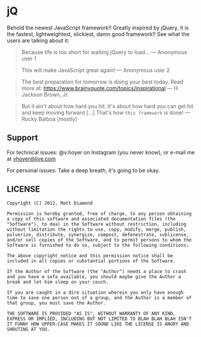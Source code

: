 jQ
==

Behold the newest JavaScript framework!! Greatly inspired by jQuery, it is the fastest, lightweightest, slickiest, damn good framework!! See what the users are talking about it:

> Because life is too short for waiting jQuery to load...
> — Anonymous user 1

> This will make JavaScript great again!
> — Anonymous user 2

> The best preparation for tomorrow is doing your best today. Read more at: https://www.brainyquote.com/topics/inspirational
> — H. Jackson Brown, Jr.

> But it ain't about how hard you hit. It's about how hard you can get hit and keep moving forward [...] That's how `this framework` is done!
> — Rocky Balboa (mostly)


Support
-------

For technical issues: @v.hoyer on Instagram (you never know), or e-mail me at vhoyer@live.com

For personal issues: Take a deep breath, it's going to be okay.

LICENSE
-------

```
Copyright (C) 2012, Matt Diamond

Permission is hereby granted, free of charge, to any person obtaining a copy of this software and associated documentation files (the "Software"), to deal in the Software without restriction, including without limitation the rights to use, copy, modify, merge, publish, pulverize, distribute, synergize, compost, defenestrate, sublicense, and/or sell copies of the Software, and to permit persons to whom the Software is furnished to do so, subject to the following conditions:

The above copyright notice and this permission notice shall be included in all copies or substantial portions of the Software.

If the Author of the Software (the "Author") needs a place to crash and you have a sofa available, you should maybe give the Author a break and let him sleep on your couch.

If you are caught in a dire situation wherein you only have enough time to save one person out of a group, and the Author is a member of that group, you must save the Author.

THE SOFTWARE IS PROVIDED "AS IS", WITHOUT WARRANTY OF ANY KIND, EXPRESS OR IMPLIED, INCLUDING BUT NOT LIMITED TO BLAH BLAH BLAH ISN'T IT FUNNY HOW UPPER-CASE MAKES IT SOUND LIKE THE LICENSE IS ANGRY AND SHOUTING AT YOU.
```

